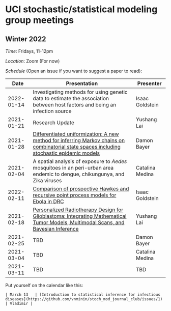 # UCI stochastic/statistical modeling group meetings

## Winter 2022

*Time*: Fridays, 11-12pm

*Location*: Zoom (For now)

*Schedule* (Open an issue if you want to suggest a paper to read):

| Date   | Presentation   | Presenter    |
|--------|----------------|--------------|
| 2022-01-14 |Investigating methods for using genetic data to estimate the association between host factors and being an infection source| Isaac Goldstein |
| 2021-01-21 | Research Update | Yushang Lai |
| 2021-01-28 | [Differentiated uniformization: A new method for inferring Markov chains on combinatorial state spaces including stochastic epidemic models](https://arxiv.org/abs/2112.10971) | Damon Bayer |
| 2021-02-04 | A spatial analysis of exposure to *Aedes* mosquitoes in an peri-urban area endemic to dengue, chikungunya, and Zika viruses | Catalina Medina |
| 2022-02-11 | [Comparison of prospective Hawkes and recursive point process models for Ebola in DRC](https://onlinelibrary.wiley.com/doi/full/10.1002/for.2803)| Isaac Goldstein |
| 2021-02-18 | [Personalized Radiotherapy Design for Glioblastoma: Integrating Mathematical Tumor Models, Multimodal Scans, and Bayesian Inference](https://ieeexplore.ieee.org/abstract/document/8654016) | Yushang Lai |
| 2021-02-25 | TBD | Damon Bayer |
| 2021-03-04 | TBD | Catalina Medina |
| 2021-03-11 | TBD | TBD |


Put yourself on the calendar like this:
```
| March 13   | [Introduction to statistical inference for infectious diseases](https://github.com/vnminin/stoch_mod_journal_club/issues/1) | Vladimir |
```
